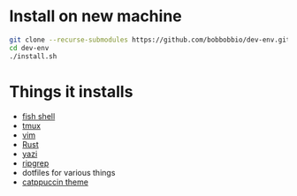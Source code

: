 # Install on new machine
```bash
git clone --recurse-submodules https://github.com/bobbobbio/dev-env.git
cd dev-env
./install.sh
```

# Things it installs
- [fish shell](https://fishshell.com/)
- [tmux](https://github.com/tmux/tmux/wiki)
- [vim](https://www.vim.org/)
- [Rust](https://www.rust-lang.org/)
- [yazi](https://github.com/sxyazi/yazi)
- [ripgrep](https://github.com/BurntSushi/ripgrep)
- dotfiles for various things
- [catppuccin theme](https://catppuccin.com/)
